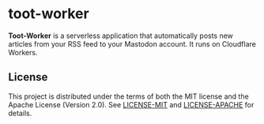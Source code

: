 # toot-worker

**Toot-Worker** is a serverless application that automatically posts new articles from your RSS feed to your Mastodon account. It runs on Cloudflare Workers.

## License

This project is distributed under the terms of both the MIT license and the Apache License (Version 2.0). See [LICENSE-MIT](https://github.com/a-franca/toot-worker/blob/main/LICENSE-MIT) and [LICENSE-APACHE](https://github.com/a-franca/toot-worker/blob/main/LICENSE-APACHE) for details.